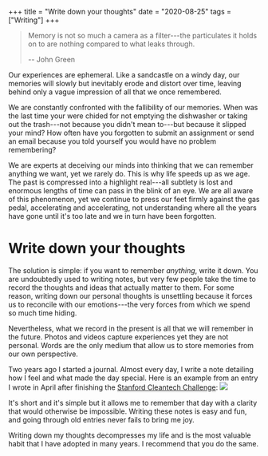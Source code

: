 +++
title = "Write down your thoughts"
date = "2020-08-25"
tags = ["Writing"]
+++

> Memory is not so much a camera as a filter---the particulates it holds on to are nothing compared to what leaks through.
> 
> -- John Green

<!--more-->

Our experiences are ephemeral. Like a sandcastle on a windy day, our memories will slowly but inevitably erode and distort over time, leaving behind only a vague impression of all that we once remembered.

We are constantly confronted with the fallibility of our memories. When was the last time your were chided for not emptying the dishwasher or taking out the trash---not because you didn't mean to---but because it slipped your mind? How often have you forgotten to submit an assignment or send an email because you told yourself you would have no problem remembering? 

We are experts at deceiving our minds into thinking that we can remember anything we want, yet we rarely do. This is why life speeds up as we age. The past is compressed into a highlight real---all subtlety is lost and enormous lengths of time can pass in the blink of an eye. We are all aware of this phenomenon, yet we continue to press our feet firmly against the gas pedal, accelerating and accelerating, not understanding where all the years have gone until it's too late and we in turn have been forgotten.

# Write down your thoughts

The solution is simple: if you want to remember *anything*, write it down. You are undoubtedly used to writing notes, but very few people take the time to record the thoughts and ideas that actually matter to them. For some reason, writing down our personal thoughts is unsettling because it forces us to reconcile with our emotions---the very forces from which we spend so much time hiding. 

Nevertheless, what we record in the present is all that we will remember in the future. Photos and videos capture experiences yet they are not personal. Words are the only medium that allow us to store memories from our own perspective.

Two years ago I started a journal. Almost every day, I write a note detailing how I feel and what made the day special. Here is an example from an entry I wrote in April after finishing the [Stanford Cleantech Challenge](/posts/stanford-cleantech/):
![](/img/journal.png)

It's short and it's simple but it allows me to remember that day with a clarity that would otherwise be impossible. Writing these notes is easy and fun, and going through old entries never fails to bring me joy.

Writing down my thoughts decompresses my life and is the most valuable habit that I have adopted in many years. I recommend that you do the same.
